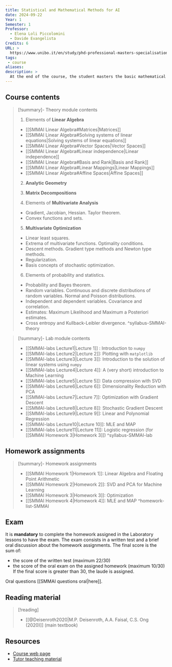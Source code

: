 ```yaml
---
title: Statistical and Mathematical Methods for AI
date: 2024-09-22
Year: 1
Semester: 1
Professor: 
  - Elena Loli Piccolomini
  - Davide Evangelista
Credits: 6
URL: >
  https://www.unibo.it/en/study/phd-professional-masters-specialisation-schools-and-other-programmes/course-unit-catalogue/course-unit/2024/446599
tags: 
 - course
aliases: 
description: >
  At the end of the course, the student masters the basic mathematical and statistical methods needed to acquire skills in artificial intelligence foundations, theory and applications.
---
```

## Course contents

>[!summary]- Theory module contents
> 1. Elements of **Linear Algebra**
> 	- [[SMMAI Linear Algebra#Matrices|Matrices]]
> 	- [[SMMAI Linear Algebra#Solving systems of linear equations|Solving systems of linear equations]]
> 	- [[SMMAI Linear Algebra#Vector Spaces|Vector Spaces]]
> 	- [[SMMAI Linear Algebra#Linear independence|Linear independence]]
> 	- [[SMMAI Linear Algebra#Basis and Rank|Basis and Rank]]
> 	- [[SMMAI Linear Algebra#Linear Mappings|Linear Mappings]]
> 	- [[SMMAI Linear Algebra#Affine Spaces|Affine Spaces]]
> 	
> 2. **Analytic Geometry**
> 3. **Matrix Decompositions**
> 	
> 4. Elements of **Multivariate Analysis** 
> 	- Gradient, Jacobian, Hessian. Taylor theorem.
> 	- Convex functions and sets.
> 	
> 5. **Multivariate Optimization**
> 	- Linear least squares.
> 	- Extrema of multivariate functions. Optimality conditions.
> 	- Descent methods. Gradient type methods and Newton type methods.
> 	- Regularization.
> 	- Basis concepts of stochastic optimization.
> 
> 6. Elements of probability and statistics.
> 	- Probability and Bayes theorem.
> 	- Random variables. Continuous and discrete distributions of random variables. Normal and Poisson distributions. 
> 	- Independent and dependent variables. Covariance and correlation.
> 	- Estimates: Maximum Likelihood and Maximum a Posteriori estimates.
> 	- Cross entropy and Kullback-Leibler divergence.
^syllabus-SMMAI-theory

>[!summary]- Lab module contents
> - [[SMMAI-labs Lecture1|Lecture 1]] : Introduction to `numpy`
> - [[SMMAI-labs Lecture2|Lecture 2]]: Plotting with `matplotlib`
> - [[SMMAI-labs Lecture3|Lecture 3]]: Introduction to the solution of linear systems using `numpy` 
> - [[SMMAI-labs Lecture4|Lecture 4]]: A (very short) introduction to Machine Learning
> - [[SMMAI-labs Lecture5|Lecture 5]]: Data compression with SVD
> - [[SMMAI-labs Lecture6|Lecture 6]]: Dimensionality Reduction with PCA
> - [[SMMAI-labs Lecture7|Lecture 7]]: Optimization with Gradient Descent
> - [[SMMAI-labs Lecture8|Lecture 8]]: Stochastic Gradient Descent
> - [[SMMAI-labs Lecture9|Lecture 9]]: Linear and Polynomial Regression
> - [[SMMAI-labs Lecture10|Lecture 10]]: MLE and MAP
> - [[SMMAI-labs Lecture11|Lecture 11]]: Logistic regression (for [[SMMAI Homework 3|Homework 3]])
^syllabus-SMMAI-lab
## Homework assignments

>[!summary]- Homework assignments
> - [[SMMAI Homework 1|Homework 1]]: Linear Algebra and Floating Point Arithmetic  
> - [[SMMAI Homework 2|Homework 2]]: SVD and PCA for Machine Learning
> - [[SMMAI Homework 3|Homework 3]]: Optimization
> - [[SMMAI Homework 4|Homework 4]]: MLE and MAP
^homework-list-SMMAI
## Exam

It is **mandatory** to complete the homework assigned in the Laboratory lessons to have the exam.  The exam consists in a written test and a brief oral discussion about the homework assignments.
The final score is the sum of:
- the score of the written test (maximum 22/30)
- the score of the oral exam on the assigned homework (maximum 10/30)
If the final score is greater than 30, the laude is assigned.

Oral questions [[SMMAI questions oral|here]].
## Reading material

>[!reading]
> - [[@Deisenroth2020|M.P. Deisenroth, A.A. Faisal, C.S. Ong (2020)]] (main textbook)
## Resources

- [Course web page](https://www.unibo.it/en/study/phd-professional-masters-specialisation-schools-and-other-programmes/course-unit-catalogue/course-unit/2024/446599)
- [Tutor teaching material](https://devangelista2.github.io/statistical-mathematical-methods/intro.html)

